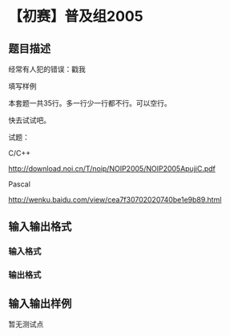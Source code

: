 # 【初赛】普及组2005

## 题目描述

经常有人犯的错误：戳我

填写样例

本套题一共35行。多一行少一行都不行。可以空行。

快去试试吧。

试题：

C/C++

http://download.noi.cn/T/noip/NOIP2005/NOIP2005ApujiC.pdf

Pascal

http://wenku.baidu.com/view/cea7f30702020740be1e9b89.html

## 输入输出格式

### 输入格式

### 输出格式

## 输入输出样例

暂无测试点

